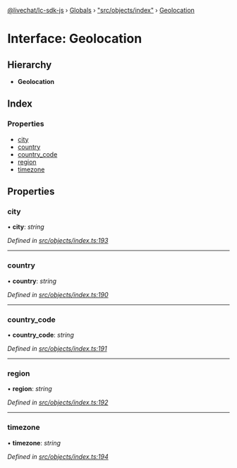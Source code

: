 [@livechat/lc-sdk-js](../README.md) › [Globals](../globals.md) › ["src/objects/index"](../modules/_src_objects_index_.md) › [Geolocation](_src_objects_index_.geolocation.md)

# Interface: Geolocation

## Hierarchy

* **Geolocation**

## Index

### Properties

* [city](_src_objects_index_.geolocation.md#city)
* [country](_src_objects_index_.geolocation.md#country)
* [country_code](_src_objects_index_.geolocation.md#country_code)
* [region](_src_objects_index_.geolocation.md#region)
* [timezone](_src_objects_index_.geolocation.md#timezone)

## Properties

###  city

• **city**: *string*

*Defined in [src/objects/index.ts:193](https://github.com/livechat/lc-sdk-js/blob/3cb601c/src/objects/index.ts#L193)*

___

###  country

• **country**: *string*

*Defined in [src/objects/index.ts:190](https://github.com/livechat/lc-sdk-js/blob/3cb601c/src/objects/index.ts#L190)*

___

###  country_code

• **country_code**: *string*

*Defined in [src/objects/index.ts:191](https://github.com/livechat/lc-sdk-js/blob/3cb601c/src/objects/index.ts#L191)*

___

###  region

• **region**: *string*

*Defined in [src/objects/index.ts:192](https://github.com/livechat/lc-sdk-js/blob/3cb601c/src/objects/index.ts#L192)*

___

###  timezone

• **timezone**: *string*

*Defined in [src/objects/index.ts:194](https://github.com/livechat/lc-sdk-js/blob/3cb601c/src/objects/index.ts#L194)*
